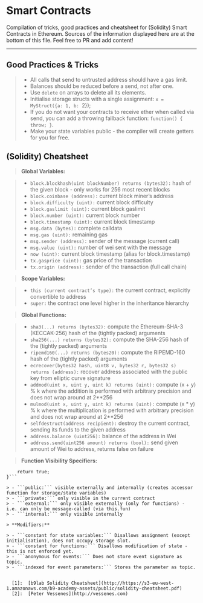 Smart Contracts
===================

Compilation of tricks, good practices and cheatsheet for (Solidity) Smart Contracts in Ethereum. 
Sources of the information displayed here are at the bottom of this file.
Feel free to PR and add content!

----------


Good Practices & Tricks
-------------

> - All calls that send to untrusted address should have a gas limit.
> - Balances should be reduced before a send, not after one.
> - Use ```delete``` on arrays to delete all its elements.
> - Initialise storage structs with a single assignment: 
```x = MyStruct({a: 1, b: ```2});
> - If you do not want your contracts to receive ether when called via send, you can add a throwing fallback function: 
```function() { throw; }```.
> - Make your state variables public - the compiler will create getters for you for free.

(Solidity) Cheatsheet
-------------

> **Global Variables:**

> - ```block.blockhash(uint blockNumber) returns (bytes32):``` hash of the given block - only works for 256 most recent blocks
> - ```block.coinbase (address):``` current block miner’s address
> - ```block.difficulty (uint):``` current block difficulty
> - ```block.gaslimit (uint):``` current block gaslimit
> - ```block.number (uint):``` current block number
> - ```block.timestamp (uint):``` current block timestamp
> - ```msg.data (bytes):``` complete calldata
> - ```msg.gas (uint):``` remaining gas
> - ```msg.sender (address):``` sender of the message (current call)
> - ```msg.value (uint):``` number of wei sent with the message
> - ```now (uint):``` current block timestamp (alias for block.timestamp)
> - ```tx.gasprice (uint):``` gas price of the transaction
> - ```tx.origin (address):``` sender of the transaction (full call chain)

> **Scope Variables:**

> - ```this (current contract’s type):``` the current contract, explicitly convertible to address
> - ```super:``` the contract one level higher in the inheritance hierarchy

> **Global Functions:**

> - ```sha3(...) returns (bytes32):``` compute the Ethereum-SHA-3 (KECCAK-256) hash of the (tightly packed) arguments
> - ```sha256(...) returns (bytes32):``` compute the SHA-256 hash of the (tightly packed) arguments
> - ```ripemd160(...) returns (bytes20):``` compute the RIPEMD-160 hash of the (tightly packed) arguments
> - ```ecrecover(bytes32 hash, uint8 v, bytes32 r, bytes32 s) returns (address):``` recover address associated with the public key from elliptic curve signature
> - ```addmod(uint x, uint y, uint k) returns (uint):``` compute (x + y) % k where the addition is performed with arbitrary precision and does not wrap around at 2**256
> - ```mulmod(uint x, uint y, uint k) returns (uint):``` compute (x * y) % k where the multiplication is performed with arbitrary precision and does not wrap around at 2**256
> - ```selfdestruct(address recipient):``` destroy the current contract, sending its funds to the given address
> - ```address.balance (uint256):``` balance of the address in Wei
> - ```address.send(uint256 amount) returns (bool):``` send given amount of Wei to address, returns false on failure

> **Function Visibility Specifiers:**
> 
```function myFunction() <visibility specifier> returns (bool) { 
	return true;
}```

> - ```public:``` visible externally and internally (creates accessor function for storage/state variables)
> - ```private:``` only visible in the current contract
> - ```external:``` only visible externally (only for functions) - i.e. can only be message-called (via this.fun)
> - ```internal:``` only visible internally

> **Modifiers:**

> - ```constant for state variables:``` Disallows assignment (except initialisation), does not occupy storage slot.
> - ```constant for functions:``` Disallows modification of state - this is not enforced yet.
> - ```anonymous for events:``` Does not store event signature as topic.
> - ```indexed for event parameters:``` Stores the parameter as topic.


  [1]:  [b9lab Solidity Cheatsheet](http://https://s3-eu-west-1.amazonaws.com/b9-academy-assets/public/solidity-cheatsheet.pdf)
  [2]:  [Peter Vessenes](http://vessenes.com)
